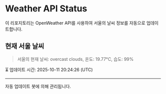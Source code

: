 
# Weather API Status

이 리포지토리는 OpenWeather API를 사용하여 서울의 날씨 정보를 자동으로 업데이트합니다.

## 현재 서울 날씨
> 서울의 현재 날씨: overcast clouds, 온도: 19.77°C, 습도: 99%

⏳ 업데이트 시간: 2025-10-11 20:24:26 (UTC)

---
자동 업데이트 봇에 의해 관리됩니다.
